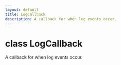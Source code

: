 ```yaml
---
layout: default
title: LogCallback
description: A callback for when log events occur.
---
```

# class LogCallback

A callback for when log events occur.
